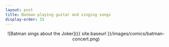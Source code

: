 ```yaml
---
layout: post
title: Batman playing guitar and singing songs
display-order: 55
---
```


<div style="text-align:center" markdown="1">
![Batman sings about the Joker]({{ site.baseurl }}/images/comics/batman-concert.png)
</div>
